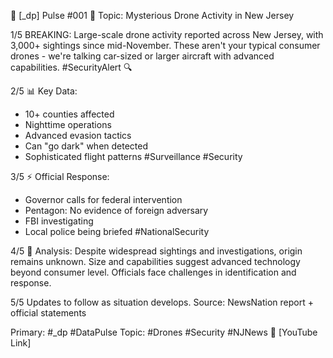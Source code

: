 🚨 [_dp] Pulse #001
📍 Topic: Mysterious Drone Activity in New Jersey

1/5 BREAKING: Large-scale drone activity reported across New Jersey, with 3,000+ sightings since mid-November. These aren't your typical consumer drones - we're talking car-sized or larger aircraft with advanced capabilities. #SecurityAlert 🔍

2/5 📊 Key Data:
- 10+ counties affected
- Nighttime operations
- Advanced evasion tactics
- Can "go dark" when detected
- Sophisticated flight patterns
#Surveillance #Security

3/5 ⚡️ Official Response:
- Governor calls for federal intervention
- Pentagon: No evidence of foreign adversary
- FBI investigating
- Local police being briefed
#NationalSecurity

4/5 🔮 Analysis:
Despite widespread sightings and investigations, origin remains unknown. Size and capabilities suggest advanced technology beyond consumer level. Officials face challenges in identification and response.

5/5 Updates to follow as situation develops. Source: NewsNation report + official statements

Primary: #_dp #DataPulse
Topic: #Drones #Security #NJNews
🔗 [YouTube Link]